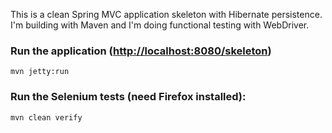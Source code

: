 This is a clean Spring MVC application skeleton with Hibernate persistence. I'm building with Maven and I'm doing functional testing with WebDriver.

### Run the application (<http://localhost:8080/skeleton>) 
    mvn jetty:run 

### Run the Selenium tests (need Firefox installed):
    mvn clean verify 


